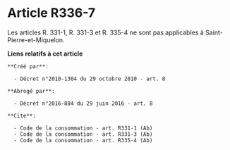 # Article R336-7

Les articles R. 331-1, R. 331-3 et R. 335-4 ne sont pas applicables à Saint-Pierre-et-Miquelon.

**Liens relatifs à cet article**

	**Créé par**:

	  - Décret n°2010-1304 du 29 octobre 2010 - art. 8

	**Abrogé par**:

	  - Décret n°2016-884 du 29 juin 2016 - art. 8

	**Cite**:

	  - Code de la consommation - art. R331-1 (Ab)
	  - Code de la consommation - art. R331-3 (Ab)
	  - Code de la consommation - art. R335-4 (Ab)

